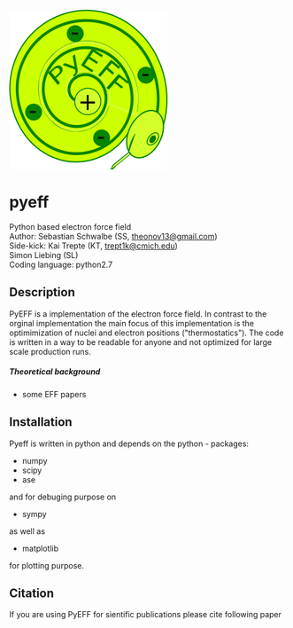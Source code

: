 ![GitHub Logo](/images/pyeff_logo_github.png)

# pyeff
Python based electron force field  
Author: Sebastian Schwalbe (SS, theonov13@gmail.com)     
Side-kick: Kai Trepte (KT, trept1k@cmich.edu)  
           Simon Liebing (SL)  
Coding language: python2.7     

## Description 

PyEFF is a implementation of the electron force field. In contrast to the orginal implementation 
the main focus of this implementation is the optimimization of nuclei and electron positions ("thermostatics"). 
The code is written in a way to be readable for anyone and not optimized for large scale production runs. 

##### Theoretical background
 - some EFF papers

## Installation 

Pyeff is written in python and depends on the python - packages: 

- numpy 
- scipy 
- ase 

and for debuging purpose on 

- sympy 

as well as 

- matplotlib 

for plotting purpose. 

## Citation 
If you are using PyEFF for sientific publications please cite following paper
